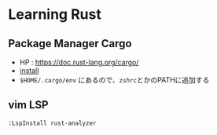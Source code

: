 # Learning Rust 

## Package Manager Cargo 

- HP : https://doc.rust-lang.org/cargo/
- [install](https://doc.rust-lang.org/cargo/getting-started/installation.html)
- `$HOME/.cargo/env` にあるので、`zshrc`とかのPATHに追加する


## vim LSP 
```
:LspInstall rust-analyzer 
```



